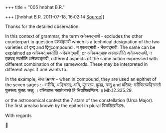 +++
title = "005 hnbhat B.R."

+++
[[hnbhat B.R.	2011-07-18, 16:02:14 [Source](https://groups.google.com/g/samskrita/c/WxrwiqXppEw)]]



Thanks for the detailed observation.



In this context of grammar, the term अनेकवद्भावी - excludes the other counterpart in question एकवद्भावी which is a technical designation of the two varieties of द्वन्द्व and द्विगुcompound . न एकवद्भावी - नैकवद्भावी. The same can be explained as अनेकवद् भवतीति अनेकवद्भावी, or अनेकवद्भावः अस्यास्तीति अनेकवद्भावी, न एकवद् भवतीति अनेकवद्भावी, different aspects of the same action expressed with different combination of the samewords. These may be interpreted in different ways if one wants to.  

In the example, सप्त ऋषयः - when in compound, they are used an epithet of the seven sages :--मरीचि, अङ्गिरस्, अत्रि, पुलस्त्य, पुलह, क्रतु and वसिष्ठ; मरीचिरत्र्यङ्गिरसौ पुलस्त्यः पुलहः क्रतुः । वसिष्ठश्च महातेजास्ते हि चित्रशिखण्डिनः ॥ Mb.12.335.29.

or the astronomical context the 7 stars of the constellation (Ursa Major). The first arealso known by the epithet in plural चित्रशिखण्डिनः.



With regards



